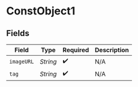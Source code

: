 # ConstObject1


## Fields

| Field              | Type               | Required           | Description        |
| ------------------ | ------------------ | ------------------ | ------------------ |
| `imageURL`         | *String*           | :heavy_check_mark: | N/A                |
| `tag`              | *String*           | :heavy_check_mark: | N/A                |